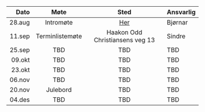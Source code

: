 |   Dato |      Møte       |                       Sted                       | Ansvarlig |
| -----: | :-------------: | :----------------------------------------------: | :-------- |
| 28.aug |    Intromøte    | [Her](https://maps.app.goo.gl/SRm4eoELUiJ5PFeK8) | Bjørnar   |
| 11.sep | Terminlistemøte |         Haakon Odd Christiansens veg 13          | Sindre    |
| 25.sep |       TBD       |                       TBD                        | TBD       |
| 09.okt |       TBD       |                       TBD                        | TBD       |
| 23.okt |       TBD       |                       TBD                        | TBD       |
| 06.nov |       TBD       |                       TBD                        | TBD       |
| 20.nov |    Julebord     |                       TBD                        | TBD       |
| 04.des |       TBD       |                       TBD                        | TBD       |
<!-- 
| 11.sep |     Brettspillkveld     | Brage     |
| 25.sep |  Ut på tur: matlaging   | Martin    |
| 09.okt |     Kulær og Kægler     | Sindre    |
| 23.okt |  Ut på tur: pionering   | Bjørnar   |
| 06.nov |      Arts & Crafts      | Anna      |
| 20.nov |        Julebord         | TBD       |
| 04.des |     Viser og Vafler     | Sindre    |
 -->
